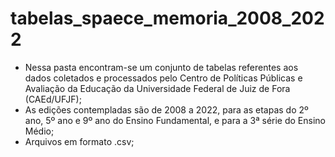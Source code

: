 # tabelas_spaece_memoria_2008_2022

- Nessa pasta encontram-se um conjunto de tabelas referentes aos dados coletados e processados pelo Centro de Políticas Públicas e Avaliação da Educação da Universidade Federal de Juiz de Fora (CAEd/UFJF);
- As edições contempladas são de 2008 a 2022, para as etapas do 2º ano, 5º ano e 9º ano do Ensino Fundamental, e para a 3ª série do Ensino Médio;
- Arquivos em formato .csv;
